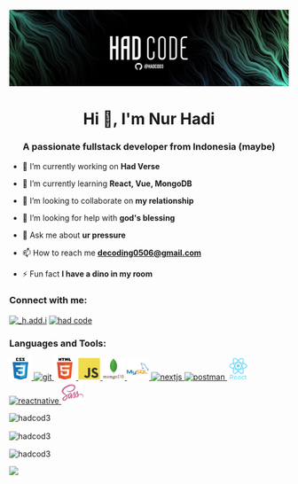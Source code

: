 ![My Image](Banner_github.png)
<h1 align="center">Hi 👋, I'm Nur Hadi</h1>
<h3 align="center">A passionate fullstack developer from Indonesia (maybe)</h3>

- 🔭 I’m currently working on **Had Verse**

- 🌱 I’m currently learning **React, Vue, MongoDB**

- 👯 I’m looking to collaborate on **my relationship**

- 🤝 I’m looking for help with **god's blessing**

- 💬 Ask me about **ur pressure**

- 📫 How to reach me **decoding0506@gmail.com**

- ⚡ Fun fact **I have a dino in my room**

<h3 align="left">Connect with me:</h3>
<p align="left">
<a href="https://instagram.com/_h.add.i" target="blank"><img align="center" src="https://raw.githubusercontent.com/rahuldkjain/github-profile-readme-generator/master/src/images/icons/Social/instagram.svg" alt="_h.add.i" height="30" width="40" /></a>
<a href="https://www.youtube.com/c/UC8Mlzi2ytMa6aRUeHA9_RvA" target="blank"><img align="center" src="https://raw.githubusercontent.com/rahuldkjain/github-profile-readme-generator/master/src/images/icons/Social/youtube.svg" alt="had code" height="30" width="40" /></a>
</p>

<h3 align="left">Languages and Tools:</h3>
<p align="left"> <a href="https://www.w3schools.com/css/" target="_blank" rel="noreferrer"> <img src="https://raw.githubusercontent.com/devicons/devicon/master/icons/css3/css3-original-wordmark.svg" alt="css3" width="40" height="40"/> </a> <a href="https://git-scm.com/" target="_blank" rel="noreferrer"> <img src="https://www.vectorlogo.zone/logos/git-scm/git-scm-icon.svg" alt="git" width="40" height="40"/> </a> <a href="https://www.w3.org/html/" target="_blank" rel="noreferrer"> <img src="https://raw.githubusercontent.com/devicons/devicon/master/icons/html5/html5-original-wordmark.svg" alt="html5" width="40" height="40"/> </a> <a href="https://developer.mozilla.org/en-US/docs/Web/JavaScript" target="_blank" rel="noreferrer"> <img src="https://raw.githubusercontent.com/devicons/devicon/master/icons/javascript/javascript-original.svg" alt="javascript" width="40" height="40"/> </a> <a href="https://www.mongodb.com/" target="_blank" rel="noreferrer"> <img src="https://raw.githubusercontent.com/devicons/devicon/master/icons/mongodb/mongodb-original-wordmark.svg" alt="mongodb" width="40" height="40"/> </a> <a href="https://www.mysql.com/" target="_blank" rel="noreferrer"> <img src="https://raw.githubusercontent.com/devicons/devicon/master/icons/mysql/mysql-original-wordmark.svg" alt="mysql" width="40" height="40"/> </a> <a href="https://nextjs.org/" target="_blank" rel="noreferrer"> <img src="https://cdn.worldvectorlogo.com/logos/nextjs-2.svg" alt="nextjs" width="40" height="40"/> </a> <a href="https://postman.com" target="_blank" rel="noreferrer"> <img src="https://www.vectorlogo.zone/logos/getpostman/getpostman-icon.svg" alt="postman" width="40" height="40"/> </a> <a href="https://reactjs.org/" target="_blank" rel="noreferrer"> <img src="https://raw.githubusercontent.com/devicons/devicon/master/icons/react/react-original-wordmark.svg" alt="react" width="40" height="40"/> </a> <a href="https://reactnative.dev/" target="_blank" rel="noreferrer"> <img src="https://reactnative.dev/img/header_logo.svg" alt="reactnative" width="40" height="40"/> </a> <a href="https://sass-lang.com" target="_blank" rel="noreferrer"> <img src="https://raw.githubusercontent.com/devicons/devicon/master/icons/sass/sass-original.svg" alt="sass" width="40" height="40"/> </a> </p>

<p align="left"> <img src="https://komarev.com/ghpvc/?username=hadcod3&label=Profile%20views&color=05d697&style=flat" alt="hadcod3" /> </p>

<p><img align="center" src="https://github-readme-streak-stats.herokuapp.com/?user=hadcod3&" alt="hadcod3" /></p>
<p><img align="center" src="https://github-readme-stats.vercel.app/api/top-langs?username=hadcod3&show_icons=true&locale=en&layout=compact" alt="hadcod3" /></p>

<img widht="300" align="left" src="https://qph.cf2.quoracdn.net/main-qimg-c0c2264911d8cd4a688acd0542240f95">
